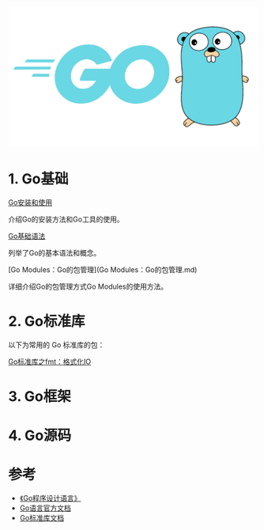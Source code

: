 ![go_logo](image/go_logo.png)

# 1. Go基础

[Go安装和使用](Go安装和使用.md)

介绍Go的安装方法和Go工具的使用。

[Go基础语法](Go基础语法.md)

列举了Go的基本语法和概念。

[Go Modules：Go的包管理](Go Modules：Go的包管理.md)

详细介绍Go的包管理方式Go Modules的使用方法。



# 2. Go标准库

以下为常用的 Go 标准库的包：

[Go标准库之fmt：格式化IO](Go标准库之fmt：格式化IO.md)



# 3. Go框架



# 4. Go源码



# 参考

- [《Go程序设计语言》](https://book.douban.com/subject/27044219/)
- [Go语言官方文档](https://golang.org/doc/)
- [Go标准库文档](https://pkg.go.dev/std)

